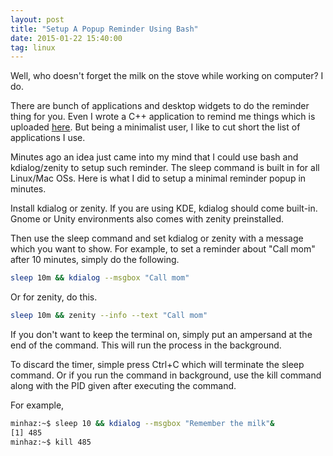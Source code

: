 ```yaml
---
layout: post
title: "Setup A Popup Reminder Using Bash"
date: 2015-01-22 15:40:00
tag: linux
---
```

Well, who doesn't forget the milk on the stove while working on computer? I do.

There are bunch of applications and desktop widgets to do the reminder thing for you. Even I wrote a C++ application to remind me things which is uploaded [here](https://github.com/minhazul-haque/Reminder). But being a minimalist user, I like to cut short the list of applications I use.

Minutes ago an idea just came into my mind that I could use bash and kdialog/zenity to setup such reminder. The sleep command is built in for all Linux/Mac OSs. Here is what I did to setup a minimal reminder popup in minutes.

Install kdialog or zenity. If you are using KDE, kdialog should come built-in. Gnome or Unity environments also comes with zenity preinstalled.

Then use the sleep command and set kdialog or zenity with a message which you want to show. For example, to set a reminder about "Call mom" after 10 minutes, simply do the following.

```bash
sleep 10m && kdialog --msgbox "Call mom"
```

Or for zenity, do this.

```bash
sleep 10m && zenity --info --text "Call mom"
```

If you don't want to keep the terminal on, simply put an ampersand at the end of the command. This will run the process in the background.

To discard the timer, simple press Ctrl+C which will terminate the sleep command. Or if you run the command in background, use the kill command along with the PID given after executing the command.

For example,

```bash
minhaz:~$ sleep 10 && kdialog --msgbox "Remember the milk"&
[1] 485
minhaz:~$ kill 485
```
